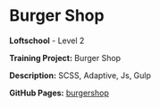 # Burger Shop

**Loftschool** - Level 2

**Training Project:** Burger Shop

**Description:** SCSS, Adaptive, Js, Gulp

**GitHub Pages:** [burgershop](https://baradatbiu.github.io/burgershop/)